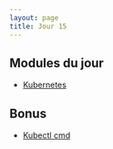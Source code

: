 ```yaml
---
layout: page
title: Jour 15
---
```


## Modules du jour
- [Kubernetes](../modules/M15_helm-kubernetes.md)

## Bonus
- [Kubectl cmd](../modules/B02_kubernetes-cmd.md)
